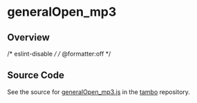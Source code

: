 # generalOpen_mp3

## Overview

/* eslint-disable */
/* @formatter:off */



## Source Code

See the source for [generalOpen_mp3.js](https://github.com/phetsims/tambo/blob/main/sounds/generalOpen_mp3.js) in the [tambo](https://github.com/phetsims/tambo) repository.
